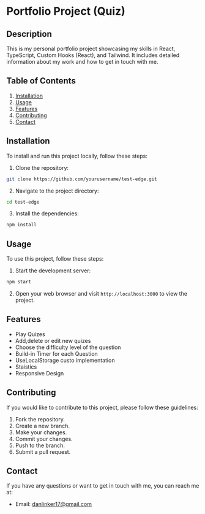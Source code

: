 # Portfolio Project (Quiz)

## Description
This is my personal portfolio project showcasing my skills in React, TypeScript, Custom Hooks (React), and Tailwind. It includes detailed information about my work and how to get in touch with me.

## Table of Contents
1. [Installation](#installation)
2. [Usage](#usage)
3. [Features](#features)
4. [Contributing](#contributing)
5. [Contact](#contact)

## Installation
To install and run this project locally, follow these steps:

1. Clone the repository:
  ```sh
  git clone https://github.com/yourusername/test-edge.git
  ```

2. Navigate to the project directory:
  ```sh
  cd test-edge
  ```

3. Install the dependencies:
  ```sh
  npm install
  ```

## Usage
To use this project, follow these steps:

1. Start the development server:
  ```sh
  npm start
  ```

2. Open your web browser and visit `http://localhost:3000` to view the project.

## Features
- Play Quizes
- Add,delete or edit new quizes
- Choose the difficulty level of the question
- Build-in Timer for each Question
- UseLocalStorage custo implementation
- Staistics
- Responsive Design

## Contributing
If you would like to contribute to this project, please follow these guidelines:

1. Fork the repository.
2. Create a new branch.
3. Make your changes.
4. Commit your changes.
5. Push to the branch.
6. Submit a pull request.

## Contact
If you have any questions or want to get in touch with me, you can reach me at:
- Email: danlinker17@gmail.com
